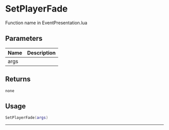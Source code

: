 # SetPlayerFade

Function name in EventPresentation.lua

## Parameters

| Name | Description |
| ---- | ----------- |
| args |             |

## Returns

`none`

## Usage

```lua
SetPlayerFade(args)
```

---
